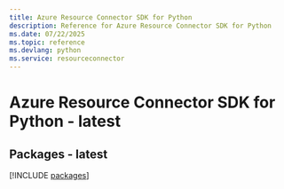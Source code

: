 ```yaml
---
title: Azure Resource Connector SDK for Python
description: Reference for Azure Resource Connector SDK for Python
ms.date: 07/22/2025
ms.topic: reference
ms.devlang: python
ms.service: resourceconnector
---
```

# Azure Resource Connector SDK for Python - latest
## Packages - latest
[!INCLUDE [packages](resource-connector-index.md)]